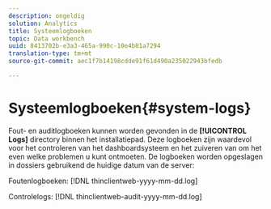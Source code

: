 ```yaml
---
description: ongeldig
solution: Analytics
title: Systeemlogboeken
topic: Data workbench
uuid: 8413702b-e3a3-465a-990c-10e4b81a7294
translation-type: tm+mt
source-git-commit: aec1f7b14198cdde91f61d490a235022943bfedb

---
```



# Systeemlogboeken{#system-logs}

Fout- en auditlogboeken kunnen worden gevonden in de **[!UICONTROL Logs]** directory binnen het installatiepad. Deze logboeken zijn waardevol voor het controleren van het dashboardsysteem en het zuiveren van om het even welke problemen u kunt ontmoeten. De logboeken worden opgeslagen in dossiers gebruikend de huidige datum van de server:

Foutenlogboeken: [!DNL thinclientweb-yyyy-mm-dd.log]

Controlelogs: [!DNL thinclientweb-audit-yyyy-mm-dd.log]
